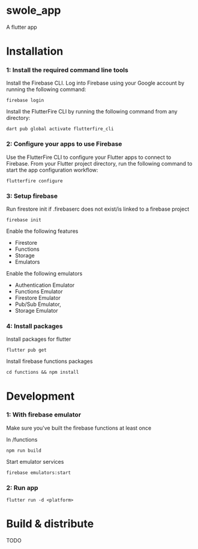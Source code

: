 # swole_app

A flutter app

# Installation

### 1: Install the required command line tools

Install the Firebase CLI.
Log into Firebase using your Google account by running the following command:

`firebase login`

Install the FlutterFire CLI by running the following command from any directory:

`dart pub global activate flutterfire_cli`

### 2: Configure your apps to use Firebase

Use the FlutterFire CLI to configure your Flutter apps to connect to Firebase.
From your Flutter project directory, run the following command to start the app configuration workflow:

`flutterfire configure`

### 3: Setup firebase

Run firestore init if .firebaserc does not exist/is linked to a firebase project

`firebase init`

Enable the following features

- Firestore
- Functions
- Storage
- Emulators

Enable the following emulators

- Authentication Emulator
- Functions Emulator
- Firestore Emulator
- Pub/Sub Emulator,
- Storage Emulator

### 4: Install packages

Install packages for flutter

`flutter pub get`

Install firebase functions packages

`cd functions && npm install`

# Development

### 1: With firebase emulator

Make sure you've built the firebase functions at least once

In /functions

`npm run build`

Start emulator services

`firebase emulators:start`

### 2: Run app

`flutter run -d <platform>`

# Build & distribute

TODO
